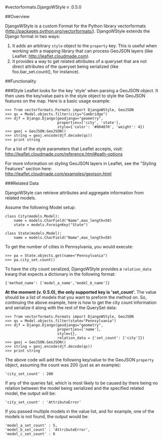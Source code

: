 #vectorformats.DjangoWStyle v .0.5.0

##Overview

DjangoWStyle is a custom Format for the Python library vectorformats (http://packages.python.org/vectorformats/). DjangoWStyle extends the Django format in two ways:
1. It adds an arbitrary `style` object to the `property` key. This is useful when working with a mapping library that can process GeoJSON layers (like Leaflet: http://leaflet.cloudmade.com).
2. It provides a way to get related attributes of a queryset that are not direct attributes of the queryset being serialized (like foo.bar_set.count(), for instance).

##Functionality

###Style
Leaflet looks for the key 'style' when parsing a GeoJSON object. It then uses the key/value pairs in the style object to style the GeoJSON features on the map. Here is a basic usage example:

	>>> from vectorformats.Formats import DjangoWStyle, GeoJSON
	>>> qs = Model.objects.filter(city="Cambridge")
	>>> djf = Django.Django(geodjango="geometry", 
							properties=['city', 'state'],
							style={'color': '#004070', 'weight': 4})
	>>> geoj = GeoJSON.GeoJSON()
	>>> string = geoj.encode(djf.decode(qs))
	>>> print string 

For a list of the style parameters that Leaflet accepts, visit: http://leaflet.cloudmade.com/reference.html#path-options

For more information on styling GeoJSON layers in Leaflet, see the "Styling Features" section here: http://leaflet.cloudmade.com/examples/geojson.html

###Related Data

DjangoWStyle can retrieve attributes and aggregate information from related models.

Assume the following Model setup:

    class City(models.Model):
		name = models.CharField("Name",max_length=50)
		state = models.ForeignKey("State")

	class State(models.Model):
		name = models.CharField("Name",max_length=50)

To get the number of cities in Pennsylvania, you would execute:
	
	>>> pa = State.objects.get(name="Pennsylvania")
	>>> pa.city_set.count()

To have the city count seralized, DjangoWStyle provides a `relation_data` kwarg that expects a dictionary in the following format: 
	
	{'method_name': ['model_a_name','model_b_name']}

__At the moment (v. 0.5.0), the only supported key is 'set_count'.__ The value should be a list of models that you want to preform the method on. So, continuing the above example, here is how to get the city count information and serialize it along with the rest of the QuerySet data:

	>>> from vectorformats.Formats import DjangoWStyle, GeoJSON
	>>> qs = Model.objects.filter(state="Pennsylvania")
	>>> djf = Django.Django(geodjango="geometry", 
							properties=['name'],
							style={},
							relation_data = {'set_count': ['city']})
	>>> geoj = GeoJSON.GeoJSON()
	>>> string = geoj.encode(djf.decode(qs))
	>>> print string 

The above code will add the following key/value to the GeoJSON `property` object, assuming the count was 200 (just as an example):

	'city_set_count' : 200

If any of the queries fail, which is most likely to be caused by there being no relation between the model being serialized and the specified related model, the output will be:
	
	'city_set_count' : 'AttributeError'

If you passed multiple models in the value list, and for example, one of the models is not found, the output would be:
	
	'model_a_set_count' : 5,
	'model_b_set_count' : 'AttributeError',
	'model_c_set_count'	: 6
